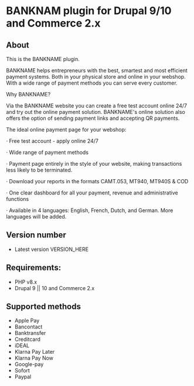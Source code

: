 # BANKNAM plugin for Drupal 9/10 and Commerce 2.x

## About
This is the BANKNAME plugin.

BANKNAME helps entrepreneurs with the best, smartest and most efficient payment systems. Both
in your physical store and online in your webshop. With a wide range of payment methods
you can serve every customer.

Why BANKNAME?

Via the BANKNAME website you can create a free test account online 24/7 and try out the online
payment solution. BANKNAME's online solution also offers the option of sending payment links and
accepting QR payments.

The ideal online payment page for your webshop:

·         Free test account - apply online 24/7

·         Wide range of payment methods

·         Payment page entirely in the style of your website, making transactions less likely to be terminated.

·         Download your reports in the formats CAMT.053, MT940, MT940S & COD

·         One clear dashboard for all your payment, revenue and administrative functions

·         Available in 4 languages: English, French, Dutch, and German. More languages will be added.


## Version number

* Latest version VERSION_HERE

## Requirements:
- PHP v8.x
- Drupal 9 || 10 and Commerce 2.x

## Supported methods ##
* Apple Pay
* Bancontact
* Banktransfer
* Creditcard
* iDEAL
* Klarna Pay Later
* Klarna Pay Now
* Google-pay
* Sofort
* Paypal
